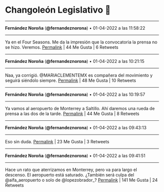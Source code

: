 # Changoleón Legislativo 🙈
*****
**Fernández Noroña** (**@fernandeznorona**) • 01-04-2022 a las 11:58:22
*****
Ya en el Four Seasons. Me da la impresión que la convocatoria la prensa no se hizo. Veremos.
[Permalink](https://twitter.com/fernandeznorona/status/1509983532487168006) | 44 Me Gusta | 6 Retweets
*****
**Fernández Noroña** (**@fernandeznorona**) • 01-04-2022 a las 10:21:15
*****
Naa, ya corrigió. @MARIACLEMENTEMX es compañera del movimiento y seguirá siéndolo siempre.
[Permalink](https://twitter.com/fernandeznorona/status/1509959091397009408) | 48 Me Gusta | 10 Retweets
*****
**Fernández Noroña** (**@fernandeznorona**) • 01-04-2022 a las 10:19:57
*****
Ya vamos al aeropuerto de Monterrey a Saltillo. Ahí daremos una rueda de prensa a las dos de la tarde.
[Permalink](https://twitter.com/fernandeznorona/status/1509958762135760902) | 44 Me Gusta | 8 Retweets
*****
**Fernández Noroña** (**@fernandeznorona**) • 01-04-2022 a las 09:43:13
*****
Eso sin duda.
[Permalink](https://twitter.com/fernandeznorona/status/1509949518535610370) | 23 Me Gusta | 3 Retweets
*****
**Fernández Noroña** (**@fernandeznorona**) • 01-04-2022 a las 09:41:51
*****
Hace un rato que aterrizamos en Monterrey, pero va para largo el descenso. El aeropuerto está saturado. ¿También será culpa del @aifa_aeropuerto o solo de @lopezobrador_?
[Permalink](https://twitter.com/fernandeznorona/status/1509949173050785794) | 141 Me Gusta | 24 Retweets